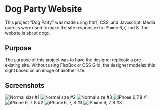 # Dog Party Website
This project "Dog Party" was made using html, CSS, and Javascript. Media queries were used to make the site responsive to iPhone 6,7, and 8. The website is about dogs.
## Purpose
The purpose of this project was to have the designer replicate a pre-existing site. Without using FlexBox or CSS Grid, the designer modeled this sight based on an image of another site.
## Screenshots
![Normal size #1](https://ebenezerjaymusic.files.wordpress.com/2019/01/screen-shot-2019-01-27-at-10.17.44-pm.png)
![Normal size #2](https://ebenezerjaymusic.files.wordpress.com/2019/01/screen-shot-2019-01-27-at-10.18.18-pm.png)
![Normal size #3](https://ebenezerjaymusic.files.wordpress.com/2019/01/screen-shot-2019-01-27-at-10.18.33-pm.png)
![iPhone 6,7,8 #1](https://ebenezerjaymusic.files.wordpress.com/2019/01/screen-shot-2019-01-27-at-10.25.12-pm.png)
![iPhone 6, 7, 8 #2](https://ebenezerjaymusic.files.wordpress.com/2019/01/screen-shot-2019-01-27-at-10.25.30-pm.png)
![iPhone 6, 7, 8 #3](https://ebenezerjaymusic.files.wordpress.com/2019/01/screen-shot-2019-01-27-at-10.25.44-pm.png)
![iPhone 6, 7, 8 #3](https://ebenezerjaymusic.files.wordpress.com/2019/01/screen-shot-2019-01-27-at-10.26.06-pm.png)

